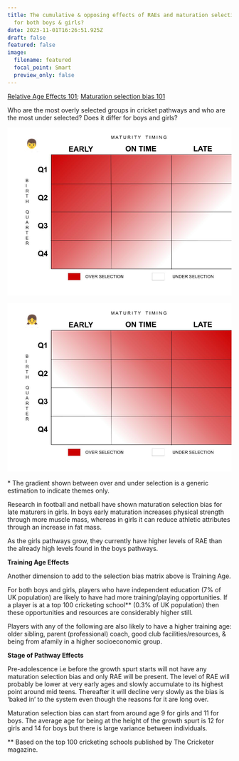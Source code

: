 ```yaml
---
title: The cumulative & opposing effects of RAEs and maturation selection bias
  for both boys & girls?
date: 2023-11-01T16:26:51.925Z
draft: false
featured: false
image:
  filename: featured
  focal_point: Smart
  preview_only: false
---
```

[Relative Age Effects 101](https://onemoresummer.co.uk/post/what-is-relative-age-effect/); [Maturation selection bias 101](https://onemoresummer.co.uk/post/what-is-maturity-status/) 

Who are the most overly selected groups in cricket pathways and who are the most under selected? Does it differ for boys and girls?

![](boys-maturity-timing-rae.jpg)

![](girls-maturity-timing-rae.jpg)

\* The gradient shown between over and under selection is a generic estimation to indicate themes only.

Research in football and netball have shown maturation selection bias for late maturers in girls. In boys early maturation increases physical strength through more muscle mass, whereas in girls it can reduce athletic attributes through an increase in fat mass. 

As the girls pathways grow, they currently have higher levels of RAE than the already high levels found in the boys pathways.

**Training Age Effects**

Another dimension to add to the selection bias matrix above is Training Age.

For both boys and girls, players who have independent education (7% of UK population) are likely to have had more training/playing opportunities. If a player is at a top 100 cricketing school\*\* (0.3% of UK population) then these opportunities and resources are considerably higher still.

Players with any of the following are also likely to have a higher training age: older sibling, parent (professional) coach, good club facilities/resources, & being from afamily in a higher socioeconomic group. 

**Stage of Pathway Effects**

Pre-adolescence i.e before the growth spurt starts will not have any maturation selection bias and only RAE will be present. The level of RAE will probably be lower at very early ages and slowly accumulate to its highest point around mid teens. Thereafter it will decline very slowly as the bias is ‘baked in’ to the system even though the reasons for it are long over.

Maturation selection bias can start from around age 9 for girls and 11 for boys. The average age for being at the height of the growth spurt is 12 for girls and 14 for boys but there is large variance between individuals. 

\*﻿\* Based on the top 100 cricketing schools published by The Cricketer magazine.